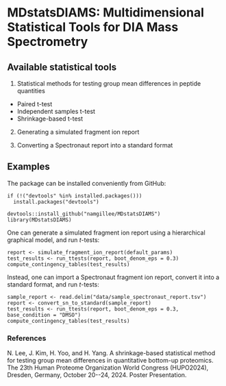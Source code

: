 # MDstatsDIAMS: Multidimensional Statistical Tools for DIA Mass Spectrometry

## Available statistical tools

1. Statistical methods for testing group mean differences in peptide quantities

  - Paired t-test
  - Independent samples t-test
  - Shrinkage-based t-test

2. Generating a simulated fragment ion report

3. Converting a Spectronaut report into a standard format


## Examples

The package can be installed conveniently from GitHub:

```
if (!("devtools" %in% installed.packages())) 
  install.packages("devtools")

devtools::install_github("namgillee/MDstatsDIAMS")
library(MDstatsDIAMS)
```

One can generate a simulated fragment ion report using a hierarchical graphical
model, and run $t$-tests:

```
report <- simulate_fragment_ion_report(default_params)
test_results <- run_ttests(report, boot_denom_eps = 0.3)
compute_contingency_tables(test_results)
```

Instead, one can import a Spectronaut fragment ion report, convert it into a
standard format, and run $t$-tests:

```
sample_report <- read.delim("data/sample_spectronaut_report.tsv")
report <- convert_sn_to_standard(sample_report)
test_results <- run_ttests(report, boot_denom_eps = 0.3, base_condition = "DMSO")
compute_contingency_tables(test_results)
```


### References

N. Lee, J. Kim, H. Yoo, and H. Yang. 
A shrinkage-based statistical method for testing group mean differences in 
quantitative bottom-up proteomics.
The 23th Human Proteome Organization World Congress (HUPO2024), Dresden,
Germany, October 20--24, 2024. Poster Presentation.
